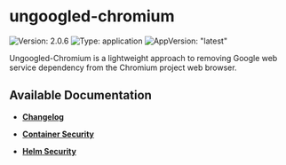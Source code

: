# ungoogled-chromium

![Version: 2.0.6](https://img.shields.io/badge/Version-2.0.6-informational?style=flat-square) ![Type: application](https://img.shields.io/badge/Type-application-informational?style=flat-square) ![AppVersion: "latest"](https://img.shields.io/badge/AppVersion-"latest"-informational?style=flat-square)

Ungoogled-Chromium is a lightweight approach to removing Google web service dependency from the Chromium project web browser.

## Available Documentation

- [**Changelog**](CHANGELOG)

- [**Container Security**](container-security)

- [**Helm Security**](helm-security)

